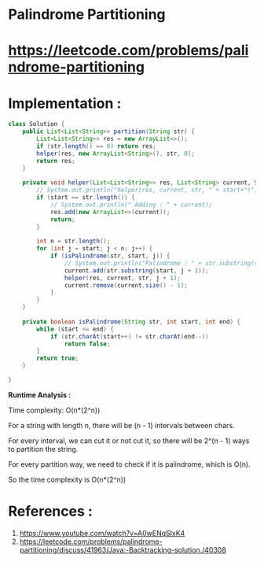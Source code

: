 # Palindrome Partitioning
# https://leetcode.com/problems/palindrome-partitioning

# Implementation :
```java
class Solution {
    public List<List<String>> partition(String str) {
        List<List<String>> res = new ArrayList<>();
        if (str.length() == 0) return res;
        helper(res, new ArrayList<String>(), str, 0);
        return res;
    }
    
    private void helper(List<List<String>> res, List<String> current, String str, int start) {
    	// System.out.println("helper(res, current, str, " + start+")");
        if (start == str.length()) {
        	// System.out.println(" Adding : " + current);
            res.add(new ArrayList<>(current));
            return;
        }
        
        int n = str.length();
        for (int j = start; j < n; j++) {
            if (isPalindrome(str, start, j)) {
            	// System.out.println("Palindrome : " + str.substring(start, j + 1));
            	current.add(str.substring(start, j + 1));
                helper(res, current, str, j + 1);
                current.remove(current.size() - 1);
            }
        }
    }
    
    private boolean isPalindrome(String str, int start, int end) {
        while (start <= end) {
            if (str.charAt(start++) != str.charAt(end--)) 
            	return false;
        }
        return true;
    }

}
```

**Runtime Analysis :**

Time complexity: O(n*(2^n))

For a string with length n, there will be (n - 1) intervals between chars.

For every interval, we can cut it or not cut it, so there will be 2^(n - 1) ways to partition the string.

For every partition way, we need to check if it is palindrome, which is O(n).

So the time complexity is O(n*(2^n))

# References :
1. https://www.youtube.com/watch?v=A0wENqSIxK4
2. https://leetcode.com/problems/palindrome-partitioning/discuss/41963/Java:-Backtracking-solution./40308

